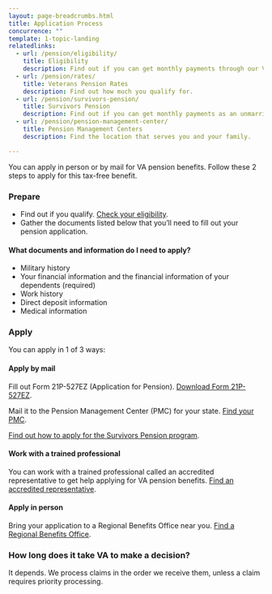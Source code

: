 ```yaml
---
layout: page-breadcrumbs.html
title: Application Process
concurrence: "" 
template: 1-topic-landing
relatedlinks:
  - url: /pension/eligibility/
    title: Eligibility
    description: Find out if you can get monthly payments through our Veterans Pension program.
  - url: /pension/rates/
    title: Veterans Pension Rates
    description: Find out how much you qualify for.
  - url: /pension/survivors-pension/
    title: Survivors Pension
    description: Find out if you can get monthly payments as an unmarried surviving spouse or unmarried child of a deceased Veteran with wartime service.
  - url: /pension/pension-management-center/
    title: Pension Management Centers
    description: Find the location that serves you and your family. 

---
```


<div class="va-introtext">

You can apply in person or by mail for VA pension benefits. Follow these 2 steps to apply for this tax-free benefit.

</div>

### Prepare

- Find out if you qualify. [Check your eligibility](/pension/eligibility/).
- Gather the documents listed below that you’ll need to fill out your pension application.

<div class="feature">

#### What documents and information do I need to apply?

- Military history
- Your financial information and the financial information of your dependents (required)
- Work history 
- Direct deposit information 
- Medical information

</div>

### Apply

You can apply in 1 of 3 ways:

#### Apply by mail

Fill out Form 21P-527EZ (Application for Pension). [Download Form 21P-527EZ](https://www.vba.va.gov/pubs/forms/VBA-21P-527EZ-ARE.pdf). 

Mail it to the Pension Management Center (PMC) for your state. [Find your PMC](/pension/pension-management-center/).

[Find out how to apply for the Survivors Pension program](/pension/survivors-pension/).

#### Work with a trained professional

You can work with a trained professional called an accredited representative to get help applying for VA pension benefits.  [Find an accredited representative](/disability-benefits/apply/help/).

#### Apply in person

Bring your application to a Regional Benefits Office near you. [Find a Regional Benefits Office](/facilities/). 

### How long does it take VA to make a decision?

It depends. We process claims in the order we receive them, unless a claim requires priority processing.   


